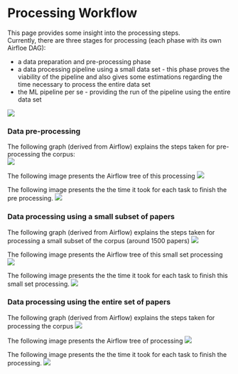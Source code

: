 # Processing Workflow
This page provides some insight into the processing steps.  
Currently, there are three stages for processing (each phase with its own Airfloe DAG):
- a data preparation and pre-processing phase
- a data processing pipeline using a small data set - this phase proves the viability of the pipeline and also gives some estimations regarding the time necessary to process the entire data set
- the ML pipeline per se - providing the run of the pipeline using the entire data set

![](../images/all-dags.png)    

### Data pre-processing   
The following graph (derived from Airflow) explains the  steps taken for pre-processing the corpus:   
![](../images/preprocessing-01.png)    

The following image presents the Airflow tree of this processing
![](../images/preprocessing-02.png)    

The following image presents the the time it took for each task to finish the pre processing.
![](../images/preprocessing-03.png)    

### Data processing using a small subset of papers 
The following graph (derived from Airflow) explains the  steps taken for processing a small subset of the corpus (around 1500 papers)
![](../images/processing-small-01.png)    

The following image presents the Airflow tree of this small set processing
![](../images/processing-small-02.png)    

The following image presents the the time it took for each task to finish this small set processing.
![](../images/processing-small-03.png)    

### Data processing using the entire set of papers 
The following graph (derived from Airflow) explains the  steps taken for processing the corpus
![](../images/processing-01.png)    

The following image presents the Airflow tree of processing
![](../images/processing-02.png)    

The following image presents the the time it took for each task to finish the processing.
![](../images/processing-03.png)    
